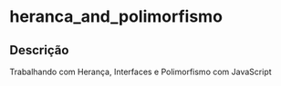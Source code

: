 # heranca_and_polimorfismo

## Descrição
Trabalhando com Herança, Interfaces e Polimorfismo com JavaScript
